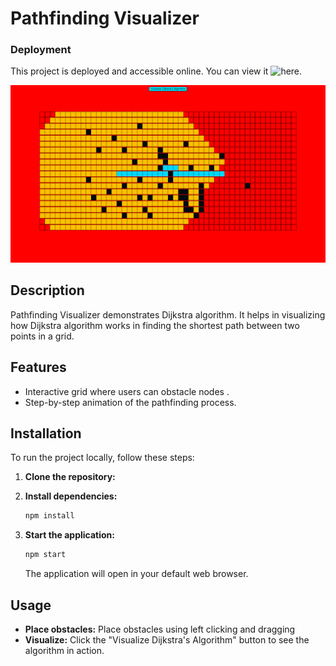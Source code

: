 # Pathfinding Visualizer

### Deployment

This project is deployed and accessible online. You can view it ![here](https://668056fbe3616739d913f7e6--stellular-twilight-968f2d.netlify.app/).


![Pathfinding Visualizer](https://github.com/vaibhavgupta856/Pathfinder-Visualizer-Dijkstra/blob/main/Screenshot%20(8).png)

## Description

Pathfinding Visualizer demonstrates Dijkstra algorithm. It helps in visualizing how Dijkstra algorithm works in finding the shortest path between two points in a grid.

## Features
- Interactive grid where users can obstacle nodes .
- Step-by-step animation of the pathfinding process.

## Installation

To run the project locally, follow these steps:

1. **Clone the repository:**

2. **Install dependencies:**
    ```sh
    npm install
    ```

3. **Start the application:**
    ```sh
    npm start
    ```

    The application will open in your default web browser.

## Usage

- **Place obstacles:** Place obstacles using left clicking and dragging
- **Visualize:** Click the "Visualize Dijkstra's Algorithm" button to see the algorithm in action.


